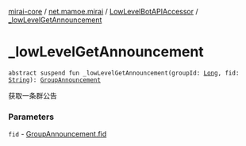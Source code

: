 [mirai-core](../../index.md) / [net.mamoe.mirai](../index.md) / [LowLevelBotAPIAccessor](index.md) / [_lowLevelGetAnnouncement](./_low-level-get-announcement.md)

# _lowLevelGetAnnouncement

`abstract suspend fun _lowLevelGetAnnouncement(groupId: `[`Long`](https://kotlinlang.org/api/latest/jvm/stdlib/kotlin/-long/index.html)`, fid: `[`String`](https://kotlinlang.org/api/latest/jvm/stdlib/kotlin/-string/index.html)`): `[`GroupAnnouncement`](../../net.mamoe.mirai.data/-group-announcement/index.md)

获取一条群公告

### Parameters

`fid` - [GroupAnnouncement.fid](../../net.mamoe.mirai.data/-group-announcement/fid.md)